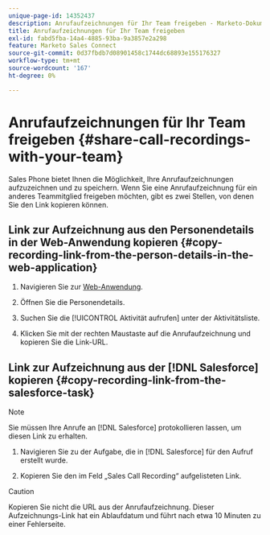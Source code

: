 ```yaml
---
unique-page-id: 14352437
description: Anrufaufzeichnungen für Ihr Team freigeben - Marketo-Dokumente - Produktdokumentation
title: Anrufaufzeichnungen für Ihr Team freigeben
exl-id: fabd5fba-14a4-4885-93ba-9a3857e2a298
feature: Marketo Sales Connect
source-git-commit: 0d37fbdb7d08901458c1744dc68893e155176327
workflow-type: tm+mt
source-wordcount: '167'
ht-degree: 0%

---
```


# Anrufaufzeichnungen für Ihr Team freigeben {#share-call-recordings-with-your-team}

Sales Phone bietet Ihnen die Möglichkeit, Ihre Anrufaufzeichnungen aufzuzeichnen und zu speichern. Wenn Sie eine Anrufaufzeichnung für ein anderes Teammitglied freigeben möchten, gibt es zwei Stellen, von denen Sie den Link kopieren können.

## Link zur Aufzeichnung aus den Personendetails in der Web-Anwendung kopieren {#copy-recording-link-from-the-person-details-in-the-web-application}

1. Navigieren Sie zur [Web-Anwendung](https://toutapp.com/login).

1. Öffnen Sie die Personendetails.

1. Suchen Sie die [!UICONTROL Aktivität aufrufen] unter der Aktivitätsliste.

1. Klicken Sie mit der rechten Maustaste auf die Anrufaufzeichnung und kopieren Sie die Link-URL.

## Link zur Aufzeichnung aus der [!DNL Salesforce] kopieren {#copy-recording-link-from-the-salesforce-task}

>[!NOTE]
>
>Sie müssen Ihre Anrufe an [!DNL Salesforce] protokollieren lassen, um diesen Link zu erhalten.

1. Navigieren Sie zu der Aufgabe, die in [!DNL Salesforce] für den Aufruf erstellt wurde.

1. Kopieren Sie den im Feld „Sales Call Recording“ aufgelisteten Link.

>[!CAUTION]
>
>Kopieren Sie nicht die URL aus der Anrufaufzeichnung. Dieser Aufzeichnungs-Link hat ein Ablaufdatum und führt nach etwa 10 Minuten zu einer Fehlerseite.
